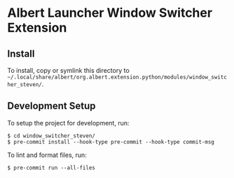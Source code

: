 # Albert Launcher Window Switcher Extension
## Install
To install, copy or symlink this directory to `~/.local/share/albert/org.albert.extension.python/modules/window_switcher_steven/`.

## Development Setup
To setup the project for development, run:

    $ cd window_switcher_steven/
    $ pre-commit install --hook-type pre-commit --hook-type commit-msg

To lint and format files, run:

    $ pre-commit run --all-files
